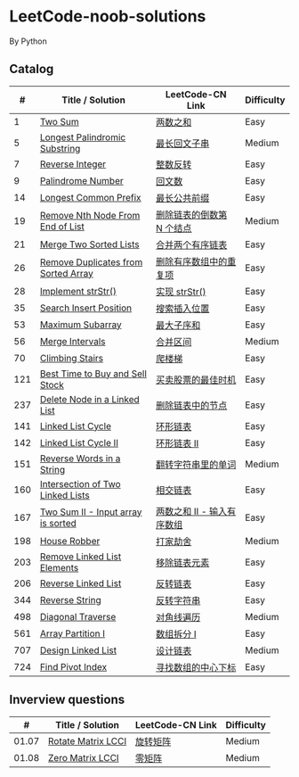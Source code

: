 # LeetCode-noob-solutions

By Python

## Catalog

| #   | Title / Solution                                                                                                                                 | LeetCode-CN Link                                                                                 | Difficulty |
| --- | ------------------------------------------------------------------------------------------------------------------------------------------------ | ------------------------------------------------------------------------------------------------ | ---------- |
| 1   | [Two Sum](https://github.com/VZRXS/LeetCode-noob-solutions/blob/main/Easy/1_Two_Sum.py)                                                          | [两数之和](https://leetcode-cn.com/problems/two-sum/)                                            | Easy       |
| 5   | [Longest Palindromic Substring](https://github.com/VZRXS/LeetCode-noob-solutions/blob/main/Medium/5_Longest_Palindromic_Substring.py)            | [最长回文子串](https://leetcode-cn.com/problems/longest-palindromic-substring/)                  | Medium     |
| 7   | [Reverse Integer](https://github.com/VZRXS/LeetCode-noob-solutions/blob/main/Easy/7_Reverse_Integer.py)                                          | [整数反转](https://leetcode-cn.com/problems/reverse-integer/)                                    | Easy       |
| 9   | [Palindrome Number](https://github.com/VZRXS/LeetCode-noob-solutions/blob/main/Easy/9_Palindrome_Number.py)                                      | [回文数](https://leetcode-cn.com/problems/palindrome-number/)                                    | Easy       |
| 14  | [Longest Common Prefix](https://github.com/VZRXS/LeetCode-noob-solutions/blob/main/Easy/14_Longest_Common_Prefix.py)                             | [最长公共前缀](https://leetcode-cn.com/problems/longest-common-prefix/)                          | Easy       |
| 19  | [Remove Nth Node From End of List](https://github.com/VZRXS/LeetCode-noob-solutions/blob/main/Medium/19_Remove_Nth_Node_From_End_of_List.py)     | [删除链表的倒数第 N 个结点](https://leetcode-cn.com/problems/remove-nth-node-from-end-of-list/)  | Medium     |
| 21  | [Merge Two Sorted Lists](https://github.com/VZRXS/LeetCode-noob-solutions/blob/main/Easy/21_Merge_Two_Sorted_Lists.py)                           | [合并两个有序链表](https://leetcode-cn.com/problems/merge-two-sorted-lists/)                     | Easy       |
| 26  | [Remove Duplicates from Sorted Array](https://github.com/VZRXS/LeetCode-noob-solutions/blob/main/Easy/26_Remove_Duplicates_from_Sorted_Array.py) | [删除有序数组中的重复项](https://leetcode-cn.com/problems/remove-duplicates-from-sorted-array/)  | Easy       |
| 28  | [Implement strStr()](https://github.com/VZRXS/LeetCode-noob-solutions/blob/main/Easy/28_Implement_strStr().py)                                   | [实现 strStr()](https://leetcode-cn.com/problems/implement-strstr/)                              | Easy       |
| 35  | [Search Insert Position](https://github.com/VZRXS/LeetCode-noob-solutions/blob/main/Easy/35_Search_Insert_Position.py)                           | [搜索插入位置](https://leetcode-cn.com/problems/search-insert-position/)                         | Easy       |
| 53  | [Maximum Subarray](https://github.com/VZRXS/LeetCode-noob-solutions/blob/main/Easy/53_Maximum_Subarray.py)                                       | [最大子序和](https://leetcode-cn.com/problems/maximum-subarray/)                                 | Easy       |
| 56  | [Merge Intervals](https://github.com/VZRXS/LeetCode-noob-solutions/blob/main/Medium/56_Merge_Intervals.py)                                       | [合并区间](https://leetcode-cn.com/problems/merge-intervals/)                                    | Medium     |
| 70  | [Climbing Stairs](https://github.com/VZRXS/LeetCode-noob-solutions/blob/main/Easy/70_Climbing_Stairs.py)                                         | [爬楼梯](https://leetcode-cn.com/problems/climbing-stairs/)                                      | Easy       |
| 121 | [Best Time to Buy and Sell Stock](https://github.com/VZRXS/LeetCode-noob-solutions/blob/main/Easy/121_Best_Time_to_Buy_and_Sell_Stock.py)        | [买卖股票的最佳时机](https://leetcode-cn.com/problems/best-time-to-buy-and-sell-stock/)          | Easy       |
| 237 | [Delete Node in a Linked List](https://github.com/VZRXS/LeetCode-noob-solutions/blob/main/Easy/237_Delete_Node_in_a_Linked_List.py)              | [删除链表中的节点](https://leetcode-cn.com/problems/delete-node-in-a-linked-list/)               | Easy       |
| 141 | [Linked List Cycle](https://github.com/VZRXS/LeetCode-noob-solutions/blob/main/Easy/141_Linked_List_Cycle.py)                                    | [环形链表](https://leetcode-cn.com/problems/linked-list-cycle-ii/)                               | Easy       |
| 142 | [Linked List Cycle II](https://github.com/VZRXS/LeetCode-noob-solutions/blob/main/Medium/142_Linked_List_Cycle_II.py)                            | [环形链表 II](https://leetcode-cn.com/problems/linked-list-cycle/)                               | Easy       |
| 151 | [Reverse Words in a String](https://github.com/VZRXS/LeetCode-noob-solutions/blob/main/Medium/151_Reverse_Words_in_a_String.py)                  | [翻转字符串里的单词](https://leetcode-cn.com/problems/reverse-words-in-a-string/)                | Medium     |
| 160 | [Intersection of Two Linked Lists](https://github.com/VZRXS/LeetCode-noob-solutions/blob/main/Easy/160_Intersection_of_Two_Linked_Lists.py)      | [相交链表](https://leetcode-cn.com/problems/intersection-of-two-linked-lists/)                   | Easy       |
| 167 | [Two Sum II - Input array is sorted](https://github.com/VZRXS/LeetCode-noob-solutions/blob/main/Easy/167_Two_Sum_II-Input_array_is_sorted.py)    | [两数之和 II - 输入有序数组](https://leetcode-cn.com/problems/two-sum-ii-input-array-is-sorted/) | Easy       |
| 198 | [House Robber](https://github.com/VZRXS/LeetCode-noob-solutions/blob/main/Medium/198_House_Robber.py)                                            | [打家劫舍](https://leetcode-cn.com/problems/house-robber/)                                       | Medium     |
| 203 | [Remove Linked List Elements](https://github.com/VZRXS/LeetCode-noob-solutions/blob/main/Easy/203_Remove_Linked_List_Elements.py)                | [移除链表元素](https://leetcode-cn.com/problems/remove-linked-list-elements/)                    | Easy       |
| 206 | [Reverse Linked List](https://github.com/VZRXS/LeetCode-noob-solutions/blob/main/Easy/206_Reverse_Linked_List.py)                                | [反转链表](https://leetcode-cn.com/problems/reverse-linked-list/)                                | Easy       |
| 344 | [Reverse String](https://github.com/VZRXS/LeetCode-noob-solutions/blob/main/Easy/344_Reverse_String.py)                                          | [反转字符串](https://leetcode-cn.com/problems/reverse-string/)                                   | Easy       |
| 498 | [Diagonal Traverse](https://github.com/VZRXS/LeetCode-noob-solutions/blob/main/Medium/498_Diagonal_Traverse.py)                                  | [对角线遍历](https://leetcode-cn.com/problems/diagonal-traverse/)                                | Medium     |
| 561 | [Array Partition I](https://github.com/VZRXS/LeetCode-noob-solutions/blob/main/Easy/561_Array_Partition_I.py)                                    | [数组拆分 I](https://leetcode-cn.com/problems/array-partition-i/)                                | Easy       |
| 707 | [Design Linked List](https://github.com/VZRXS/LeetCode-noob-solutions/blob/main/Medium/707_Design_Linked_List.py)                                | [设计链表](https://leetcode-cn.com/problems/design-linked-list/)                                 | Medium     |
| 724 | [Find Pivot Index](https://github.com/VZRXS/LeetCode-noob-solutions/blob/main/Easy/724_Find_Pivot_Index.py)                                      | [寻找数组的中心下标](https://leetcode-cn.com/problems/find-pivot-index/)                         | Easy       |

## Inverview questions

| #     | Title / Solution                                                                                                              | LeetCode-CN Link                                                 | Difficulty |
| ----- | ----------------------------------------------------------------------------------------------------------------------------- | ---------------------------------------------------------------- | ---------- |
| 01.07 | [Rotate Matrix LCCI](https://github.com/VZRXS/LeetCode-noob-solutions/blob/main/Medium/Inverview_01_07_Rotate_Matrix_LCCI.py) | [旋转矩阵](https://leetcode-cn.com/problems/rotate-matrix-lcci/) | Medium     |
| 01.08 | [Zero Matrix LCCI](https://github.com/VZRXS/LeetCode-noob-solutions/blob/main/Medium/Inverview_01_08_Zero_Matrix_LCCI.py)     | [零矩阵](https://leetcode-cn.com/problems/zero-matrix-lcci/)     | Medium     |